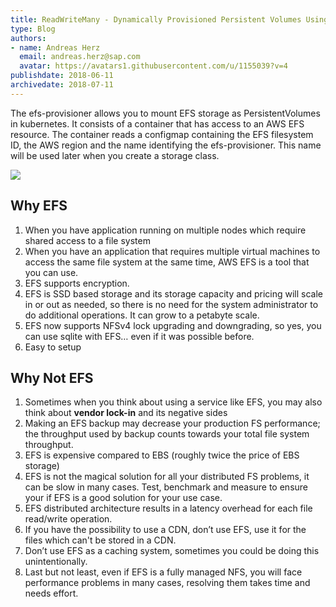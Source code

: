 ```yaml
---
title: ReadWriteMany - Dynamically Provisioned Persistent Volumes Using Amazon EFS
type: Blog
authors: 
- name: Andreas Herz
  email: andreas.herz@sap.com
  avatar: https://avatars1.githubusercontent.com/u/1155039?v=4
publishdate: 2018-06-11
archivedate: 2018-07-11
---
```



The efs-provisioner allows you to mount EFS storage as PersistentVolumes in kubernetes. It consists of a container
that has access to an AWS EFS resource. The container reads a configmap containing the EFS filesystem ID, the 
AWS region and the name identifying the efs-provisioner. This name will be used later when you create a 
storage class.

![](blog-aws-efs.png)

## Why EFS
1. When you have application running on multiple nodes which require shared access to a file system
1. When you have an application that requires multiple virtual machines to access the same file system at the same time, 
   AWS EFS is a tool that you can use.
1. EFS supports encryption.
1. EFS is SSD based storage and its storage capacity and pricing will scale in or out as needed, so there is no need 
   for the system administrator to do additional operations. It can grow to a petabyte scale.
1. EFS now supports NFSv4 lock upgrading and downgrading, so yes, you can use sqlite with EFS… even if it was possible 
   before.
1. Easy to setup


## Why Not EFS
1. Sometimes when you think about using a service like EFS, you may also think about **vendor lock-in** and its negative sides 
1. Making an EFS backup may decrease your production FS performance; the throughput used by backup counts towards 
   your total file system throughput.
1. EFS is expensive compared to EBS (roughly twice the price of EBS storage)
1. EFS is not the magical solution for all your distributed FS problems, it can be slow in many cases. Test, benchmark 
   and measure to ensure your if EFS is a good solution for your use case.
1. EFS distributed architecture results in a latency overhead for each file read/write operation.
1. If you have the possibility to use a CDN, don’t use EFS, use it for the files which can't be stored in a CDN.
1. Don’t use EFS as a caching system, sometimes you could be doing this unintentionally.
1. Last but not least, even if EFS is a fully managed NFS, you will face performance problems in many cases, 
   resolving them takes time and needs effort. 
